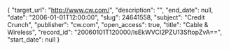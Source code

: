{
  "target_url": "http://www.cw.com/", 
  "description": "", 
  "end_date": null, 
  "date": "2006-01-01T12:00:00", 
  "slug": 24641558, 
  "subject": "Credit Crunch", 
  "publisher": "cw.com", 
  "open_access": true, 
  "title": "Cable & Wireless", 
  "record_id": "20060101T120000/IsEkWVCI2PZU13SftopZvA==", 
  "start_date": null
}

